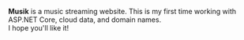 **Musik** is a music streaming website. This is my first time working with ASP.NET Core, cloud data, and domain names.  
I hope you'll like it!
